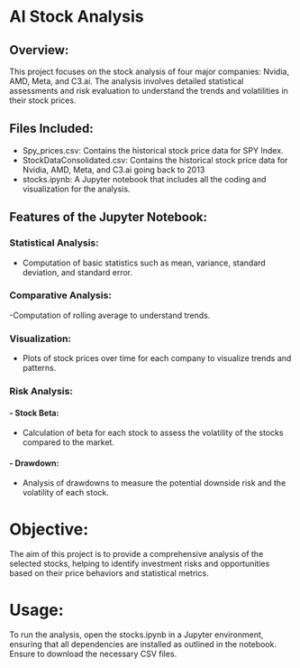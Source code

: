 # AI Stock Analysis

## Overview:
This project focuses on the stock analysis of four major companies: Nvidia, AMD, Meta, and C3.ai. The analysis involves detailed statistical assessments and risk evaluation to understand the trends and volatilities in their stock prices.

## Files Included:
- Spy_prices.csv: Contains the historical stock price data for SPY Index.
- StockDataConsolidated.csv: Contains the historical stock price data for Nvidia, AMD, Meta, and C3.ai going back to 2013
- stocks.ipynb: A Jupyter notebook that includes all the coding and visualization for the analysis.

## Features of the Jupyter Notebook:

### Statistical Analysis: 
- Computation of basic statistics such as mean, variance, standard deviation,  and standard  error.
### Comparative Analysis: 
-Computation of rolling average to understand trends.
### Visualization: 
- Plots of stock prices over time for each company to visualize trends and patterns.
### Risk Analysis:
#### - Stock Beta: 
  - Calculation of beta for each stock to assess the volatility of the stocks compared to the market.
#### - Drawdown: 
  - Analysis of drawdowns to measure the potential downside risk and the volatility of each stock.

# Objective:
The aim of this project is to provide a comprehensive analysis of the selected stocks, helping to identify investment risks and opportunities based on their price behaviors and statistical metrics.

# Usage:
To run the analysis, open the stocks.ipynb in a Jupyter environment, ensuring that all dependencies are installed as outlined in the notebook. Ensure to download the necessary CSV files.

